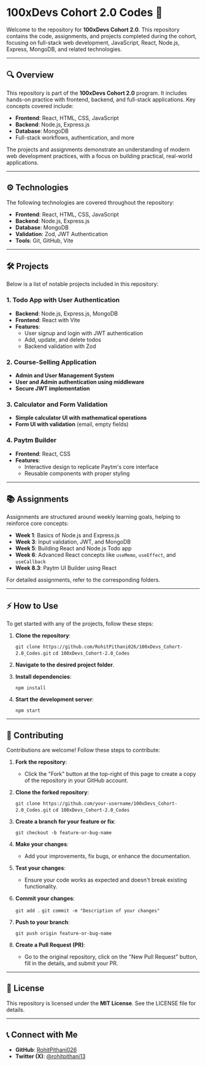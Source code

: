 
# 100xDevs Cohort 2.0 Codes 🚀


Welcome to the repository for  **100xDevs Cohort 2.0**. This repository contains the code, assignments, and projects completed during the cohort, focusing on full-stack web development, JavaScript, React, Node.js, Express, MongoDB, and related technologies.


----------

## 🔍 Overview


This repository is part of the  **100xDevs Cohort 2.0**  program. It includes hands-on practice with frontend, backend, and full-stack applications. Key concepts covered include:

-   **Frontend**: React, HTML, CSS, JavaScript
-   **Backend**: Node.js, Express.js
-   **Database**: MongoDB
-   Full-stack workflows, authentication, and more

The projects and assignments demonstrate an understanding of modern web development practices, with a focus on building practical, real-world applications.

----------

## ⚙️ Technologies


The following technologies are covered throughout the repository:

-   **Frontend**: React, HTML, CSS, JavaScript
-   **Backend**: Node.js, Express.js
-   **Database**: MongoDB
-   **Validation**: Zod, JWT Authentication
-   **Tools**: Git, GitHub, Vite

----------

## 🛠️ Projects


Below is a list of notable projects included in this repository:

### 1.  **Todo App with User Authentication**


-   **Backend**: Node.js, Express.js, MongoDB
-   **Frontend**: React with Vite
-   **Features**:
    -   User signup and login with JWT authentication
    -   Add, update, and delete todos
    -   Backend validation with Zod

### 2.  **Course-Selling Application**


-   **Admin and User Management System**
-   **User and Admin authentication using middleware**
-   **Secure JWT implementation**

### 3.  **Calculator and Form Validation**


-   **Simple calculator UI with mathematical operations**
-   **Form UI with validation**  (email, empty fields)

### 4.  **Paytm Builder**


-   **Frontend**: React, CSS
-   **Features**:
    -   Interactive design to replicate Paytm's core interface
    -   Reusable components with proper styling

----------

## 📚 Assignments


Assignments are structured around weekly learning goals, helping to reinforce core concepts:

-   **Week 1**: Basics of Node.js and Express.js
-   **Week 3**: Input validation, JWT, and MongoDB
-   **Week 5**: Building React and Node.js Todo app
-   **Week 6**: Advanced React concepts like  `useMemo`,  `useEffect`, and  `useCallback`
-   **Week 8.3**: Paytm UI Builder using React

For detailed assignments, refer to the corresponding folders.

----------

## ⚡ How to Use


To get started with any of the projects, follow these steps:

1.  **Clone the repository**:
    
    `git clone https://github.com/RohitPithani026/100xDevs_Cohort-2.0_Codes.git`  `cd 100xDevs_Cohort-2.0_Codes`
    
2.  **Navigate to the desired project folder**.
    
3.  **Install dependencies**:
    
    `npm install`
    
4.  **Start the development server**:
    
    `npm start`
    

----------

## 🤝 Contributing


Contributions are welcome! Follow these steps to contribute:

1.  **Fork the repository**:
    
    -   Click the "Fork" button at the top-right of this page to create a copy of the repository in your GitHub account.
2.  **Clone the forked repository**:
    
    `git clone https://github.com/your-username/100xDevs_Cohort-2.0_Codes.git`  `cd 100xDevs_Cohort-2.0_Codes`
    
3.  **Create a branch for your feature or fix**:
    
    `git checkout -b feature-or-bug-name`
    
4.  **Make your changes**:
    
    -   Add your improvements, fix bugs, or enhance the documentation.
5.  **Test your changes**:
    
    -   Ensure your code works as expected and doesn't break existing functionality.
6.  **Commit your changes**:
    
    `git add .`  `git commit -m "Description of your changes"`
    
7.  **Push to your branch**:
    
    `git push origin feature-or-bug-name`
    
8.  **Create a Pull Request (PR)**:
    
    -   Go to the original repository, click on the "New Pull Request" button, fill in the details, and submit your PR.

----------

## 📄 License


This repository is licensed under the  **MIT License**. See the LICENSE file for details.

----------

## 📞 Connect with Me


-   **GitHub**:  [RohitPithani026](shivam-pawar-7217)
-   **Twitter (X)**:  [@rohitpithani13](@pawar_shiv59037)
